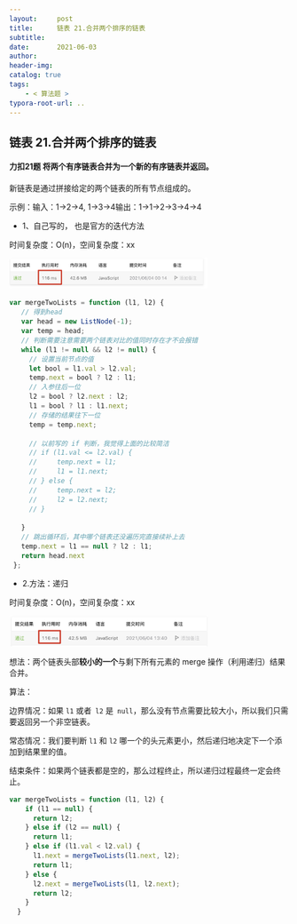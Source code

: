 ```yaml
---
layout:     post
title:      链表 21.合并两个排序的链表
subtitle:  
date:       2021-06-03
author:     
header-img: 
catalog: true
tags:
    - < 算法题 >
typora-root-url: ..
---
```


## 链表 21.合并两个排序的链表

#### 力扣21题  将两个有序链表合并为一个新的有序链表并返回。

新链表是通过拼接给定的两个链表的所有节点组成的。         

示例：输入：1->2->4, 1->3->4输出：1->1->2->3->4->4

- 1、自己写的， 也是官方的迭代方法     

时间复杂度：O(n)，空间复杂度：xx

  <img src="/../img/assets_2019/image-20210604001540035.png" alt="image-20210604001540035" style="zoom:35%;" />  

 ```javascript
 var mergeTwoLists = function (l1, l2) {
    // 得到head            
    var head = new ListNode(-1);
    var temp = head;
    // 判断需要注意需要两个链表对比的值同时存在才不会报错
    while (l1 != null && l2 != null) {
      // 设置当前节点的值
      let bool = l1.val > l2.val;
      temp.next = bool ? l2 : l1;
      // 入参往后一位
      l2 = bool ? l2.next : l2;
      l1 = bool ? l1 : l1.next;
      // 存储的结果往下一位
      temp = temp.next;
      
      // 以前写的 if 判断，我觉得上面的比较简洁
      // if (l1.val <= l2.val) {
      //     temp.next = l1;
      //     l1 = l1.next;
      // } else {
      //     temp.next = l2;
      //     l2 = l2.next;
      // }
      
    }
    // 跳出循环后，其中哪个链表还没遍历完直接续补上去
    temp.next = l1 == null ? l2 : l1;
    return head.next
  };
 ```

- 2.方法：递归 

时间复杂度：O(n)，空间复杂度：xx

<img src="/../img/assets_2019/image-20210604134053931.png" alt="image-20210604134053931" style="zoom:35%;" />



想法：两个链表头部**较小的一个**与剩下所有元素的 merge 操作（利用递归）结果合并。        

算法：     

边界情况：如果 `l1` 或者` l2` 是` null`，那么没有节点需要比较大小，所以我们只需要返回另一个非空链表。        

常态情况：我们要判断 `l1` 和 `l2` 哪一个的头元素更小，然后递归地决定下一个添加到结果里的值。        

结束条件：如果两个链表都是空的，那么过程终止，所以递归过程最终一定会终止。      

```javascript
var mergeTwoLists = function (l1, l2) {
    if (l1 == null) {
      return l2;
    } else if (l2 == null) {
      return l1;
    } else if (l1.val < l2.val) {
      l1.next = mergeTwoLists(l1.next, l2);
      return l1;
    } else {
      l2.next = mergeTwoLists(l1, l2.next);
      return l2;
    }
  }
```



